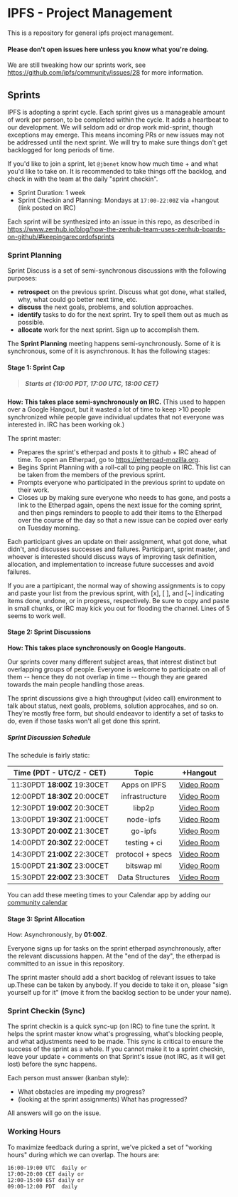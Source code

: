 # IPFS - Project Management

This is a repository for general ipfs project management.

#### Please don't open issues here unless you know what you're doing.

We are still tweaking how our sprints work, see https://github.com/ipfs/community/issues/28 for more information.

## Sprints

IPFS is adopting a sprint cycle. Each sprint gives us a manageable amount of work per person, to be completed within the cycle. It adds a heartbeat to our development. We will seldom add or drop work mid-sprint, though exceptions may emerge. This means incoming PRs or new issues may not be addressed until the next sprint. We will try to make sure things don't get backlogged for long periods of time.

If you'd like to join a sprint, let `@jbenet` know how much time + and what you'd like to take on. It is recommended to take things off the backlog, and check in with the team at the daily "sprint checkin".

- Sprint Duration: 1 week
- Sprint Checkin and Planning: Mondays at `17:00-22:00Z` via +hangout (link posted on IRC)

Each sprint will be synthesized into an issue in this repo, as described in https://www.zenhub.io/blog/how-the-zenhub-team-uses-zenhub-boards-on-github/#keepingarecordofsprints

### Sprint Planning

Sprint Discuss is a set of semi-synchronous discussions with the following purposes:
- **retrospect** on the previous sprint. Discuss what got done, what stalled, why, what could go better next time, etc.
- **discuss** the next goals, problems, and solution approaches.
- **identify** tasks to do for the next sprint. Try to spell them out as much as possible.
- **allocate** work for the next sprint. Sign up to accomplish them.

The **Sprint Planning** meeting happens semi-synchronously. Some of it is synchronous, some of it is asynchronous. It has the following stages:

#### Stage 1: Sprint Cap

> ##### Starts at {10:00 PDT, 17:00 UTC, 18:00 CET}

**How: This takes place semi-synchronously on IRC.** (This used to happen over a Google Hangout, but it wasted a lot of time to keep >10 people synchronized while people gave individual updates that not everyone was interested in. IRC has been working ok.)

The sprint master:
- Prepares the sprint's etherpad and posts it to github + IRC ahead of time. To open an Etherpad, go to https://etherpad-mozilla.org.
- Begins Sprint Planning with a roll-call to ping people on IRC. This list can be taken from the members of the previous sprint.
- Prompts everyone who participated in the previous sprint to update on their work.
- Closes up by making sure everyone who needs to has gone, and posts a link to the Etherpad again, opens the next issue for the coming sprint, and then pings reminders to people to add their items to the Etherpad over the course of the day so that a new issue can be copied over early on Tuesday morning.

Each participant gives an update on their assignment, what got done, what didn't, and discusses successes and failures. Participant, sprint master, and whoever is interested should discuss ways of improving task definition, allocation, and implementation to increase future successes and avoid failures.

If you are a partipicant, the normal way of showing assignments is to copy and paste your list from the previous sprint, with [x], [ ],  and [~] indicating items done, undone, or in progress, respectively. Be sure to copy and paste in small chunks, or IRC may kick you out for flooding the channel. Lines of 5 seems to work well.

#### Stage 2: Sprint Discussions

**How: This takes place synchronously on Google Hangouts.**

Our sprints cover many different subject areas, that interest distinct but overlapping groups of people. Everyone is welcome to participate on all of them -- hence they do not overlap in time -- though they are geared towards the main people handling those areas.

The sprint discussions give a high throughput (video call) environment to talk about status, next goals, problems, solution approcahes, and so on. They're mostly free form, but should endeavor to identify a set of tasks to do, even if those tasks won't all get done this sprint.

##### Sprint Discussion Schedule

The schedule is fairly static:

Time (PDT - **UTC/Z** - CET) | Topic | +Hangout
:------------------------: | :---: | :------:
11:30PDT **18:00Z** 19:30CET | Apps on IPFS | [Video Room](https://plus.google.com/hangouts/_/grdn26fpdroghn5wa56mhpxz34a)
12:00PDT **18:30Z** 20:00CET | infrastructure | [Video Room](https://plus.google.com/hangouts/_/g6irrqkylecjoo2k7e7wzkkkgua)
12:30PDT **19:00Z** 20:30CET | libp2p | [Video Room](https://plus.google.com/hangouts/_/ipfslibp2p7g6jntijoxshfe3m2)
13:00PDT **19:30Z** 21:00CET | node-ipfs | [Video Room](https://plus.google.com/hangouts/_/gyafa4mpgz7g6jntijoxshfe3ma)
13:30PDT **20:00Z** 21:30CET | go-ipfs | [Video Room](https://plus.google.com/hangouts/_/g4hc3dnpdvwsklyfd2sxhkwbgqa)
14:00PDT **20:30Z** 22:00CET | testing + ci | [Video Room](https://plus.google.com/hangouts/_/gwn656w2cihn7lekdarfzhaquea)
14:30PDT **21:00Z** 22:30CET | protocol + specs | [Video Room](https://plus.google.com/hangouts/_/gxvjk6v6xrc64hcs44phm4c2qaa)
15:00PDT **21:30Z** 23:00CET | bitswap ml | [Video Room](https://plus.google.com/hangouts/_/grcpjefkp4fv4zqz3xe4ty3mbea)
15:30PDT **22:00Z** 23:30CET | Data Structures | [Video Room](https://plus.google.com/hangouts/_/g7slan3ecrylra7robofp53p6ia)

You can add these meeting times to your Calendar app by adding our [community calendar](https://calendar.google.com/calendar/embed?src=ipfs.io_eal36ugu5e75s207gfjcu0ae84@group.calendar.google.com&ctz=America/New_York)

#### Stage 3: Sprint Allocation

How: Asynchronously, by **01:00Z**.

Everyone signs up for tasks on the sprint etherpad asynchronously, after the relevant discussions happen. At the "end of the day", the etherpad is committed to an issue in this repository.

The sprint master should add a short backlog of relevant issues to take up.These can be taken by anybody. If you decide to take it on, please "sign yourself up for it" (move it from the backlog section to be under your name).

### Sprint Checkin (Sync)

The sprint checkin is a quick sync-up (on IRC) to fine tune the sprint. It helps the sprint master know what's progressing, what's blocking people, and what adjustments need to be made. This sync is critical to ensure the success of the sprint as a whole. If you cannot make it to a sprint checkin, leave your update + comments on that Sprint's issue (not IRC, as it will get lost) before the sync happens.

Each person must answer (kanban style):

- What obstacles are impeding my progress?
- (looking at the sprint assignments) What has progressed?

All answers will go on the issue.

### Working Hours

To maximize feedback during a sprint, we've picked a set of "working hours" during which we can overlap. The hours are:

```
16:00-19:00 UTC  daily or
17:00-20:00 CET daily or
12:00-15:00 EST daily or
09:00-12:00 PDT  daily
```
